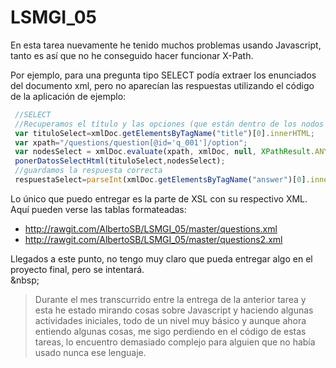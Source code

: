 # LSMGI_05

En esta tarea nuevamente he tenido muchos problemas usando Javascript, tanto es así que no he conseguido hacer funcionar X-Path.   

Por ejemplo, para una pregunta tipo SELECT podía extraer los enunciados del documento xml, pero no aparecían las respuestas utilizando el código de la aplicación de ejemplo:

```js
 //SELECT
 //Recuperamos el título y las opciones (que están dentro de los nodos seleccionados con Xpath: nodesSelect) 
 var tituloSelect=xmlDoc.getElementsByTagName("title")[0].innerHTML;
 var xpath="/questions/question[@id='q_001']/option";
 var nodesSelect = xmlDoc.evaluate(xpath, xmlDoc, null, XPathResult.ANY_TYPE, null);
 ponerDatosSelectHtml(tituloSelect,nodesSelect);
 //guardamos la respuesta correcta
 respuestaSelect=parseInt(xmlDoc.getElementsByTagName("answer")[0].innerHTML);
 ```

Lo único que puedo entregar es la parte de XSL con su respectivo XML. 
Aquí pueden verse las tablas formateadas:
- http://rawgit.com/AlbertoSB/LSMGI_05/master/questions.xml   
- http://rawgit.com/AlbertoSB/LSMGI_05/master/questions2.xml   


Llegados a este punto, no tengo muy claro que pueda entregar algo en el proyecto final, pero se intentará.   
&amp;nbsp;
> Durante el mes transcurrido entre la entrega de la anterior tarea y esta he estado mirando cosas sobre Javascript y haciendo algunas actividades iniciales, todo de un nivel muy básico y aunque ahora entiendo algunas cosas, me sigo perdiendo en el código de estas tareas, lo encuentro demasiado complejo para alguien que no había usado nunca ese lenguaje.
